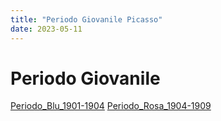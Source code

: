```yaml
---
title: "Periodo Giovanile Picasso"
date: 2023-05-11
---
```

# Periodo Giovanile
[Periodo_Blu_1901-1904](/notes/Periodo_Blu_1901-1904)
[Periodo_Rosa_1904-1909](/notes/Periodo_Rosa_1904-1909)

